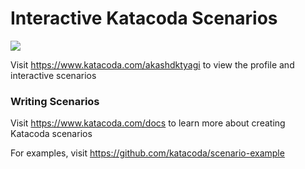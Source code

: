 # Interactive Katacoda Scenarios

[![](http://shields.katacoda.com/katacoda/akashdktyagi/count.svg)](https://www.katacoda.com/akashdktyagi "Get your profile on Katacoda.com")

Visit https://www.katacoda.com/akashdktyagi to view the profile and interactive scenarios

### Writing Scenarios
Visit https://www.katacoda.com/docs to learn more about creating Katacoda scenarios

For examples, visit https://github.com/katacoda/scenario-example
